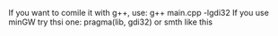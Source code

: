 If you want to comile it with g++, use: g++ main.cpp -lgdi32
If you use minGW try thsi one: pragma(lib, gdi32) or smth like this
